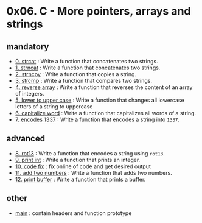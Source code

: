 # 0x06. C - More pointers, arrays and strings

## mandatory
- [0. strcat](./0-strcat.c) : Write a function that concatenates two strings.
- [1. strncat](./1-strncat.c) : Write a function that concatenates two strings.
- [2. strncpy](./2-strncpy.c) : Write a function that copies a string.
- [3. strcmp](./3-strcmp.c) : Write a function that compares two strings.
- [4. reverse array](./4-rev_array.c) : Write a function that reverses the content of an array of integers.
- [5. lower to upper case](./5-string_toupper.c) : Write a function that changes all lowercase letters of a string to uppercase
- [6. capitalize word](./6-cap_string.c) : Write a function that capitalizes all words of a string.
- [7. encodes 1337](./7-leet.c) : Write a function that encodes a string into `1337`.

## advanced

- [8. rot13](./100-rot13.c) : Write a function that encodes a string using `rot13`.
- [9. print int](./101-print_number.c) : Write a function that prints an integer.
- [10. code fix](./102-magic.c) : fix online of code and get desired output
- [11. add two numbers](./103-infinite_add.c) : Write a function that adds two numbers.
- [12. print buffer](./104-print_buffer.c) : Write a function that prints a buffer.

## other

- [main](./main.h) : contain headers and function prototype